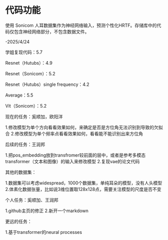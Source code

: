 # 代码功能
使用 Sonicom 人耳数据集作为神经网络输入，预测个性化HRTF。存储库中的代码仅包含神经网络部分，不包含数据文件。

-2025/4/24

学姐复现代码：5.7

Resnet（Hutubs）：4.9

Resnet（Sonicom）：5.2

Resnet（Hutubs）single frequency：4.2 

Average：5.5

Vit（Sonicom）：5.2

现在的任务：奚顺加，欧阳洋

1.修改模型为单个方向看看效果如何，来确定是否是方位角无法识别到导致的欠拟合
2.修改模型为单个频率点看看效果如何，看看能不能识别出来方位角

后续的任务：王润邦

1.把pos_embedding放到transfromer较前面的层中，或者是参考多模态transformer（文本和图像）的输入来修改模型
2.复现vae的论文代码

其他的数据集：

1.数据集可以考虑widespread，1000个数据集，单纯耳朵的模型，没有人头模型
2.体素化数据张量，比如说3维位置取128x128点，需要关注模型的尺度是否不变

个人任务：奚顺加、王润邦

1.github主页的修正
2.新开一个markdown

更远的任务：

1.基于transformer的neural processes
